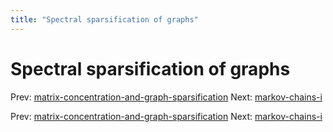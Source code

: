 ```yaml
---
title: "Spectral sparsification of graphs"
---
```


# Spectral sparsification of graphs

Prev: [matrix-concentration-and-graph-sparsification](matrix-concentration-and-graph-sparsification.md)
Next: [markov-chains-i](markov-chains-i.md)

Prev: [matrix-concentration-and-graph-sparsification](matrix-concentration-and-graph-sparsification.md)
Next: [markov-chains-i](markov-chains-i.md)
